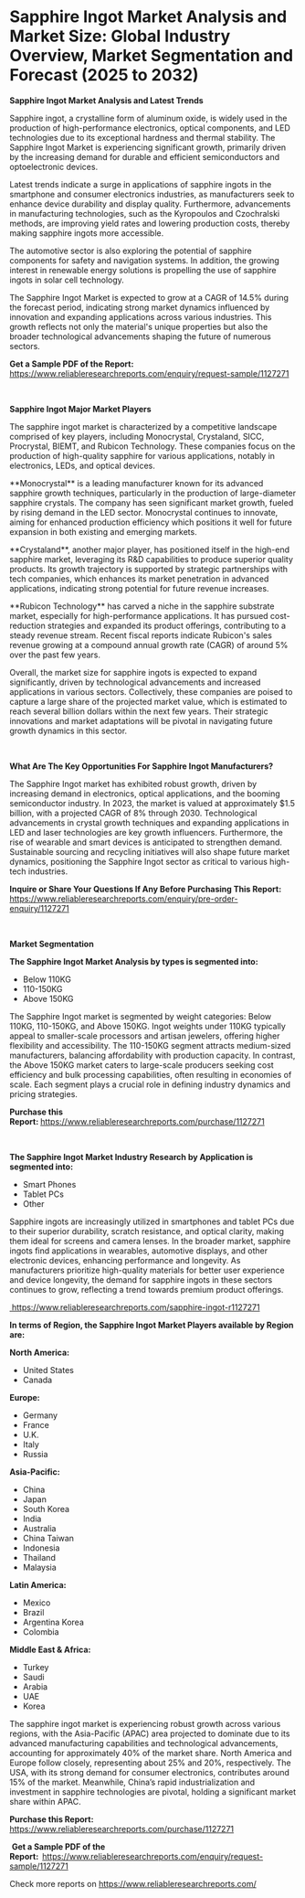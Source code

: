 <p><h1>Sapphire Ingot Market Analysis and Market Size: Global Industry Overview, Market Segmentation and Forecast (2025 to 2032)</h1></p><p><strong>Sapphire Ingot Market Analysis and Latest Trends</strong></p>
<p><p>Sapphire ingot, a crystalline form of aluminum oxide, is widely used in the production of high-performance electronics, optical components, and LED technologies due to its exceptional hardness and thermal stability. The Sapphire Ingot Market is experiencing significant growth, primarily driven by the increasing demand for durable and efficient semiconductors and optoelectronic devices.</p><p>Latest trends indicate a surge in applications of sapphire ingots in the smartphone and consumer electronics industries, as manufacturers seek to enhance device durability and display quality. Furthermore, advancements in manufacturing technologies, such as the Kyropoulos and Czochralski methods, are improving yield rates and lowering production costs, thereby making sapphire ingots more accessible.</p><p>The automotive sector is also exploring the potential of sapphire components for safety and navigation systems. In addition, the growing interest in renewable energy solutions is propelling the use of sapphire ingots in solar cell technology.</p><p>The Sapphire Ingot Market is expected to grow at a CAGR of 14.5% during the forecast period, indicating strong market dynamics influenced by innovation and expanding applications across various industries. This growth reflects not only the material's unique properties but also the broader technological advancements shaping the future of numerous sectors.</p></p>
<p><strong>Get a Sample PDF of the Report:&nbsp;</strong> <a href="https://www.reliableresearchreports.com/enquiry/request-sample/1127271?utm_campaign=2002&utm_medium=2&utm_source=Github&utm_content=ia&utm_term=30012025&utm_id=sapphire-ingot">https://www.reliableresearchreports.com/enquiry/request-sample/1127271</a></p>
<p>&nbsp;</p>
<p><strong>Sapphire Ingot Major Market Players</strong></p>
<p><p>The sapphire ingot market is characterized by a competitive landscape comprised of key players, including Monocrystal, Crystaland, SICC, Procrystal, BIEMT, and Rubicon Technology. These companies focus on the production of high-quality sapphire for various applications, notably in electronics, LEDs, and optical devices.</p><p>**Monocrystal** is a leading manufacturer known for its advanced sapphire growth techniques, particularly in the production of large-diameter sapphire crystals. The company has seen significant market growth, fueled by rising demand in the LED sector. Monocrystal continues to innovate, aiming for enhanced production efficiency which positions it well for future expansion in both existing and emerging markets.</p><p>**Crystaland**, another major player, has positioned itself in the high-end sapphire market, leveraging its R&D capabilities to produce superior quality products. Its growth trajectory is supported by strategic partnerships with tech companies, which enhances its market penetration in advanced applications, indicating strong potential for future revenue increases.</p><p>**Rubicon Technology** has carved a niche in the sapphire substrate market, especially for high-performance applications. It has pursued cost-reduction strategies and expanded its product offerings, contributing to a steady revenue stream. Recent fiscal reports indicate Rubicon's sales revenue growing at a compound annual growth rate (CAGR) of around 5% over the past few years.</p><p>Overall, the market size for sapphire ingots is expected to expand significantly, driven by technological advancements and increased applications in various sectors. Collectively, these companies are poised to capture a large share of the projected market value, which is estimated to reach several billion dollars within the next few years. Their strategic innovations and market adaptations will be pivotal in navigating future growth dynamics in this sector.</p></p>
<p>&nbsp;</p>
<p><strong>What Are The Key Opportunities For Sapphire Ingot Manufacturers?</strong></p>
<p><p>The Sapphire Ingot market has exhibited robust growth, driven by increasing demand in electronics, optical applications, and the booming semiconductor industry. In 2023, the market is valued at approximately $1.5 billion, with a projected CAGR of 8% through 2030. Technological advancements in crystal growth techniques and expanding applications in LED and laser technologies are key growth influencers. Furthermore, the rise of wearable and smart devices is anticipated to strengthen demand. Sustainable sourcing and recycling initiatives will also shape future market dynamics, positioning the Sapphire Ingot sector as critical to various high-tech industries.</p></p>
<p><strong>Inquire or Share Your Questions If Any Before Purchasing This Report:</strong> <a href="https://www.reliableresearchreports.com/enquiry/pre-order-enquiry/1127271?utm_campaign=2002&utm_medium=2&utm_source=Github&utm_content=ia&utm_term=30012025&utm_id=sapphire-ingot">https://www.reliableresearchreports.com/enquiry/pre-order-enquiry/1127271</a></p>
<p>&nbsp;</p>
<p><strong>Market Segmentation</strong></p>
<p><strong>The Sapphire Ingot Market Analysis by types is segmented into:</strong></p>
<p><ul><li>Below 110KG</li><li>110-150KG</li><li>Above 150KG</li></ul></p>
<p><p>The Sapphire Ingot market is segmented by weight categories: Below 110KG, 110-150KG, and Above 150KG. Ingot weights under 110KG typically appeal to smaller-scale processors and artisan jewelers, offering higher flexibility and accessibility. The 110-150KG segment attracts medium-sized manufacturers, balancing affordability with production capacity. In contrast, the Above 150KG market caters to large-scale producers seeking cost efficiency and bulk processing capabilities, often resulting in economies of scale. Each segment plays a crucial role in defining industry dynamics and pricing strategies.</p></p>
<p><strong>Purchase this Report:&nbsp;</strong><a href="https://www.reliableresearchreports.com/purchase/1127271?utm_campaign=2002&utm_medium=2&utm_source=Github&utm_content=ia&utm_term=30012025&utm_id=sapphire-ingot">https://www.reliableresearchreports.com/purchase/1127271</a></p>
<p>&nbsp;</p>
<p><strong>The Sapphire Ingot Market Industry Research by Application is segmented into:</strong></p>
<p><ul><li>Smart Phones</li><li>Tablet PCs</li><li>Other</li></ul></p>
<p><p>Sapphire ingots are increasingly utilized in smartphones and tablet PCs due to their superior durability, scratch resistance, and optical clarity, making them ideal for screens and camera lenses. In the broader market, sapphire ingots find applications in wearables, automotive displays, and other electronic devices, enhancing performance and longevity. As manufacturers prioritize high-quality materials for better user experience and device longevity, the demand for sapphire ingots in these sectors continues to grow, reflecting a trend towards premium product offerings.</p></p>
<p><a href="https://www.reliableresearchreports.com/sapphire-ingot-r1127271?utm_campaign=2002&utm_medium=2&utm_source=Github&utm_content=ia&utm_term=30012025&utm_id=sapphire-ingot">&nbsp;https://www.reliableresearchreports.com/sapphire-ingot-r1127271</a></p>
<p><strong>In terms of Region, the Sapphire Ingot Market Players available by Region are:</strong></p>
<p>
    <p> <strong> North America: </strong>
        <ul>
            <li>United States</li>
            <li>Canada</li>
        </ul>
        </p> 
    <p> <strong> Europe: </strong>
        <ul>
            <li>Germany</li>
            <li>France</li>
            <li>U.K.</li>
            <li>Italy</li>
            <li>Russia</li>
        </ul>
        </p> 
    <p> <strong> Asia-Pacific: </strong>
        <ul>
            <li>China</li>
            <li>Japan</li>
            <li>South Korea</li>
            <li>India</li>
            <li>Australia</li>
            <li>China Taiwan</li>
            <li>Indonesia</li>
            <li>Thailand</li>
            <li>Malaysia</li>
        </ul>
        </p> 
    <p> <strong> Latin America: </strong>
        <ul>
            <li>Mexico</li>
            <li>Brazil</li>
            <li>Argentina Korea</li>
            <li>Colombia</li>
        </ul>
        </p> 
    <p> <strong> Middle East & Africa: </strong>
        <ul>
            <li>Turkey</li>
            <li>Saudi</li>
            <li>Arabia</li>
            <li>UAE</li>
            <li>Korea</li>
        </ul>
    </p>
    </p>
<p><p>The sapphire ingot market is experiencing robust growth across various regions, with the Asia-Pacific (APAC) area projected to dominate due to its advanced manufacturing capabilities and technological advancements, accounting for approximately 40% of the market share. North America and Europe follow closely, representing about 25% and 20%, respectively. The USA, with its strong demand for consumer electronics, contributes around 15% of the market. Meanwhile, China’s rapid industrialization and investment in sapphire technologies are pivotal, holding a significant market share within APAC.</p></p>
<p><strong>Purchase this Report: </strong><a href="https://www.reliableresearchreports.com/purchase/1127271?utm_campaign=2002&utm_medium=2&utm_source=Github&utm_content=ia&utm_term=30012025&utm_id=sapphire-ingot">https://www.reliableresearchreports.com/purchase/1127271</a></p>
<p>&nbsp;<strong>Get a Sample PDF of the Report:&nbsp;&nbsp;</strong><a href="https://www.reliableresearchreports.com/enquiry/request-sample/1127271?utm_campaign=2002&utm_medium=2&utm_source=Github&utm_content=ia&utm_term=30012025&utm_id=sapphire-ingot">https://www.reliableresearchreports.com/enquiry/request-sample/1127271</a></p>
<p><strong></strong></p>
<p>Check more reports on <a href="https://www.reliableresearchreports.com/?utm_campaign=2002&utm_medium=2&utm_source=Github&utm_content=ia&utm_term=30012025&utm_id=sapphire-ingot">https://www.reliableresearchreports.com/</a></p>